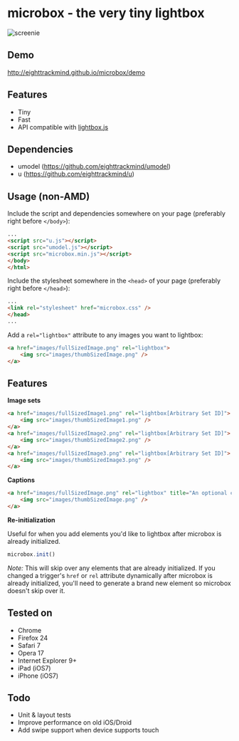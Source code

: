 microbox - the very tiny lightbox
=================================

![screenie](http://i.imgur.com/9TSwdIG.jpg)

## Demo

http://eighttrackmind.github.io/microbox/demo

## Features

- Tiny
- Fast
- API compatible with [lightbox.js](http://lokeshdhakar.com/projects/lightbox2/)

## Dependencies

- umodel (https://github.com/eighttrackmind/umodel)
- u (https://github.com/eighttrackmind/u)

## Usage (non-AMD)

Include the script and dependencies somewhere on your page (preferably right before `</body>`):

```html
...
<script src="u.js"></script>
<script src="umodel.js"></script>
<script src="microbox.min.js"></script>
</body>
</html>
```

Include the stylesheet somewhere in the `<head>` of your page (preferably right before `</head>`):

```html
...
<link rel="stylesheet" href="microbox.css" />
</head>
...
```

Add a `rel="lightbox"` attribute to any images you want to lightbox:

```html
<a href="images/fullSizedImage.png" rel="lightbox">
	<img src="images/thumbSizedImage.png" />
</a>
```

## Features

**Image sets**

```html
<a href="images/fullSizedImage1.png" rel="lightbox[Arbitrary Set ID]">
	<img src="images/thumbSizedImage1.png" />
</a>
<a href="images/fullSizedImage2.png" rel="lightbox[Arbitrary Set ID]">
	<img src="images/thumbSizedImage2.png" />
</a>
<a href="images/fullSizedImage3.png" rel="lightbox[Arbitrary Set ID]">
	<img src="images/thumbSizedImage3.png" />
</a>
```

**Captions**

```html
<a href="images/fullSizedImage.png" rel="lightbox" title="An optional caption goes here and can contain anything, even <strong>HTML</strong>">
	<img src="images/thumbSizedImage.png" />
</a>
```

**Re-initialization**

Useful for when you add elements you'd like to lightbox after microbox is already initialized.

```js
microbox.init()
```

*Note:* This will skip over any elements that are already initialized. If you changed a trigger's `href` or `rel` attribute dynamically after microbox is already initialized, you'll need to generate a brand new element so microbox doesn't skip over it.

## Tested on

- Chrome
- Firefox 24
- Safari 7
- Opera 17
- Internet Explorer 9+
- iPad (iOS7)
- iPhone (iOS7)

## Todo

- Unit & layout tests
- Improve performance on old iOS/Droid
- Add swipe support when device supports touch